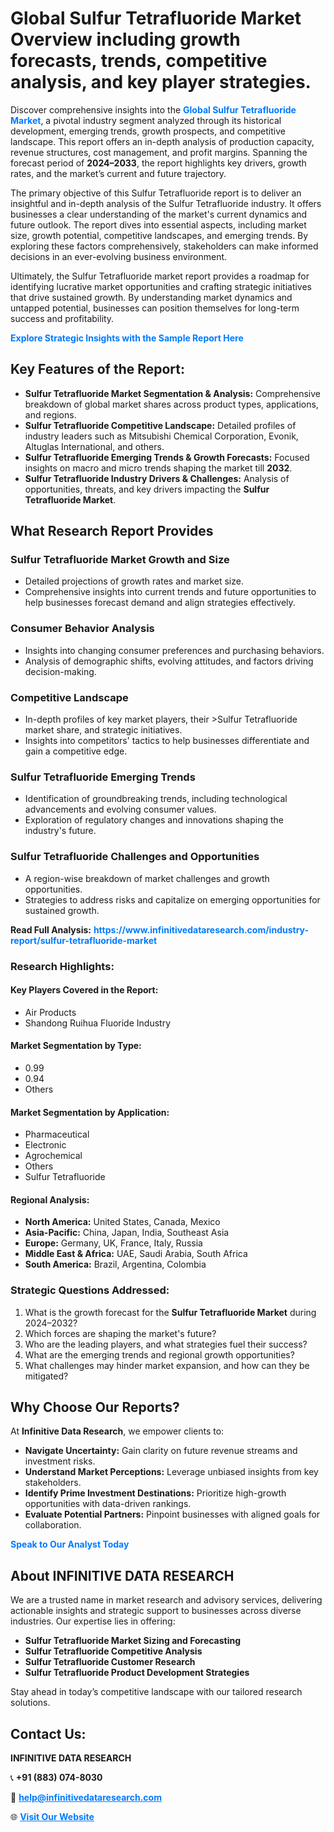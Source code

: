 <h1>Global Sulfur Tetrafluoride Market Overview including growth forecasts, trends, competitive analysis, and key player strategies.</h1>
<p>
Discover comprehensive insights into the 
<a href="https://www.infinitivedataresearch.com/industry-report/sulfur-tetrafluoride-market" rel="dofollow" style="color: #007BFF; text-decoration: none;"><strong>Global Sulfur Tetrafluoride Market</strong></a>, a pivotal industry segment analyzed through its historical development, emerging trends, growth prospects, and competitive landscape. This report offers an in-depth analysis of production capacity, revenue structures, cost management, and profit margins. Spanning the forecast period of <strong>2024–2033</strong>, the report highlights key drivers, growth rates, and the market’s current and future trajectory.
</p>
<p>
The primary objective of this Sulfur Tetrafluoride report is to deliver an insightful and in-depth analysis of the Sulfur Tetrafluoride industry. It offers businesses a clear understanding of the market's current dynamics and future outlook. The report dives into essential aspects, including market size, growth potential, competitive landscapes, and emerging trends. By exploring these factors comprehensively, stakeholders can make informed decisions in an ever-evolving business environment.
</p>
<p>
Ultimately, the Sulfur Tetrafluoride market report provides a roadmap for identifying lucrative market opportunities and crafting strategic initiatives that drive sustained growth. By understanding market dynamics and untapped potential, businesses can position themselves for long-term success and profitability.
</p>
<p>
<a href="https://www.infinitivedataresearch.com/request-sample/reportId=110656" style="color: #007BFF; text-decoration: none;"><strong>Explore Strategic Insights with the Sample Report Here</strong></a>
</p>

<h2>Key Features of the Report:</h2>
<ul>
<li><strong>Sulfur Tetrafluoride Market Segmentation & Analysis:</strong> Comprehensive breakdown of global market shares across product types, applications, and regions.</li>
<li><strong>Sulfur Tetrafluoride Competitive Landscape:</strong> Detailed profiles of industry leaders such as Mitsubishi Chemical Corporation, Evonik, Altuglas International, and others.</li>
<li><strong>Sulfur Tetrafluoride Emerging Trends & Growth Forecasts:</strong> Focused insights on macro and micro trends shaping the market till <strong>2032</strong>.</li>
<li><strong>Sulfur Tetrafluoride Industry Drivers & Challenges:</strong> Analysis of opportunities, threats, and key drivers impacting the <strong>Sulfur Tetrafluoride Market</strong>.</li>
</ul>

<h2>What Research Report Provides</h2>
<h3>Sulfur Tetrafluoride Market Growth and Size</h3>
<ul>
<li>Detailed projections of growth rates and market size.</li>
<li>Comprehensive insights into current trends and future opportunities to help businesses forecast demand and align strategies effectively.</li>
</ul>

<h3>Consumer Behavior Analysis</h3>
<ul>
<li>Insights into changing consumer preferences and purchasing behaviors.</li>
<li>Analysis of demographic shifts, evolving attitudes, and factors driving decision-making.</li>
</ul>

<h3>Competitive Landscape</h3>
<ul>
<li>In-depth profiles of key market players, their >Sulfur Tetrafluoride market share, and strategic initiatives.</li>
<li>Insights into competitors' tactics to help businesses differentiate and gain a competitive edge.</li>
</ul>

<h3>Sulfur Tetrafluoride Emerging Trends</h3>
<ul>
<li>Identification of groundbreaking trends, including technological advancements and evolving consumer values.</li>
<li>Exploration of regulatory changes and innovations shaping the industry's future.</li>
</ul>

<h3>Sulfur Tetrafluoride Challenges and Opportunities</h3>
<ul>
<li>A region-wise breakdown of market challenges and growth opportunities.</li>
<li>Strategies to address risks and capitalize on emerging opportunities for sustained growth.</li>
</ul>
<p><strong>Read Full Analysis:</strong> <a href="https://www.infinitivedataresearch.com/industry-report/sulfur-tetrafluoride-market" rel="dofollow" style="color: #007BFF; text-decoration: none;"><strong>https://www.infinitivedataresearch.com/industry-report/sulfur-tetrafluoride-market</strong></a></p>
<h3>Research Highlights:</h3>
<h4>Key Players Covered in the Report:</h4>
<ul><li>Air Products</li><li>Shandong Ruihua Fluoride Industry</li></ul>
<h4>Market Segmentation by Type:</h4>
<ul><li>0.99</li><li>0.94</li><li>Others</li></ul>
<h4>Market Segmentation by Application:</h4>
<ul><li>Pharmaceutical</li><li>Electronic</li><li>Agrochemical</li><li>Others</li><li>Sulfur Tetrafluoride</li></ul>

<h4>Regional Analysis:</h4>
<ul>
<li><strong>North America:</strong> United States, Canada, Mexico</li>
<li><strong>Asia-Pacific:</strong> China, Japan, India, Southeast Asia</li>
<li><strong>Europe:</strong> Germany, UK, France, Italy, Russia</li>
<li><strong>Middle East & Africa:</strong> UAE, Saudi Arabia, South Africa</li>
<li><strong>South America:</strong> Brazil, Argentina, Colombia</li>
</ul>

<h3>Strategic Questions Addressed:</h3>
<ol>
<li>What is the growth forecast for the <strong>Sulfur Tetrafluoride Market</strong> during 2024–2032?</li>
<li>Which forces are shaping the market's future?</li>
<li>Who are the leading players, and what strategies fuel their success?</li>
<li>What are the emerging trends and regional growth opportunities?</li>
<li>What challenges may hinder market expansion, and how can they be mitigated?</li>
</ol>

<h2>Why Choose Our Reports?</h2>
<p>At <strong>Infinitive Data Research</strong>, we empower clients to:</p>
<ul>
<li><strong>Navigate Uncertainty:</strong> Gain clarity on future revenue streams and investment risks.</li>
<li><strong>Understand Market Perceptions:</strong> Leverage unbiased insights from key stakeholders.</li>
<li><strong>Identify Prime Investment Destinations:</strong> Prioritize high-growth opportunities with data-driven rankings.</li>
<li><strong>Evaluate Potential Partners:</strong> Pinpoint businesses with aligned goals for collaboration.</li>
</ul>
<p><a href="https://www.infinitivedataresearch.com/industry-report/sulfur-tetrafluoride-market" rel="dofollow" style="color: #007BFF; text-decoration: none;"><strong>Speak to Our Analyst Today</strong></a></p>

<h2>About INFINITIVE DATA RESEARCH</h2>
<p>We are a trusted name in market research and advisory services, delivering actionable insights and strategic support to businesses across diverse industries. Our expertise lies in offering:</p>
<ul>
<li><strong>Sulfur Tetrafluoride Market Sizing and Forecasting</strong></li>
<li><strong>Sulfur Tetrafluoride Competitive Analysis</strong></li>
<li><strong>Sulfur Tetrafluoride Customer Research</strong></li>
<li><strong>Sulfur Tetrafluoride Product Development Strategies</strong></li>
</ul>
<p>Stay ahead in today’s competitive landscape with our tailored research solutions.</p>

<h2>Contact Us:</h2>
<p><strong>INFINITIVE DATA RESEARCH</strong></p>
<p>📞 <strong>+91 (883) 074-8030</strong></p>
<p>📧 <strong><a href="mailto:help@infinitivedataresearch.com" style="color: #007BFF;">help@infinitivedataresearch.com</a></strong></p>
<p>🌐 <strong><a href="https://www.infinitivedataresearch.com" rel="dofollow" style="color: #007BFF;">Visit Our Website</a></strong></p>